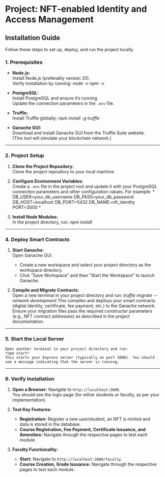 # Project: NFT‑enabled Identity and Access Management

## Installation Guide

Follow these steps to set up, deploy, and run the project locally.

### 1. Prerequisites

- **Node.js:**  
  Install Node.js (preferably version 20).  
  Verify installation by running:
    *node -v*
    *npm -v*

- **PostgreSQL:**  
  Install PostgreSQL and ensure it’s running.  
  Update the connection parameters in the `.env` file.

- **Truffle:**  
  Install Truffle globally:
    *npm install -g truffle*

- **Ganache GUI:**  
  Download and install Ganache GUI from the Truffle Suite website.  
  (This tool will simulate your blockchain network.)

---

### 2. Project Setup

1. **Clone the Project Repository:**  
   Clone the project repository to your local machine.

2. **Configure Environment Variables:**  
   Create a `.env` file in the project root and update it with your PostgreSQL connection parameters and other configuration values. For example:
   *
   DB_USER=your_db_username
   DB_PASS=your_db_password
   DB_HOST=localhost
   DB_PORT=5432
   DB_NAME=nft_identity
   PORT=3000
   *

3. **Install Node Modules:**  
   In the project directory, run:
     *npm install*

---

### 4. Deploy Smart Contracts

1. **Start Ganache:**  
   Open Ganache GUI.  
   - Create a new workspace and select your project directory as the workspace directory.  
   - Click "Save Workspace" and then "Start the Workspace" to launch Ganache.

2. **Compile and Migrate Contracts:**  
   Open a new terminal in your project directory and run:
     *truffle migrate --network development*
   This compiles and deploys your smart contracts (digital identity, certificate, fee payment, etc.) to the Ganache network.  
   Ensure your migration files pass the required constructor parameters (e.g., NFT contract addresses) as described in the project documentation.

---

### 5. Start the Local Server

    Open another terminal in your project directory and run: 
    *npm start*
    This starts your Express server (typically on port 3000). You should see a message indicating that the server is running.

---

### 6. Verify Installation

1. **Open a Browser:**
   Navigate to `http://localhost:3000`.  
   You should see the login page (for either students or faculty, as per your implementation).

2. **Test Key Features:**
   - **Registration:** Register a new user/student, an NFT is minted and data is stored in the database.
   - **Course Registration, Fee Payment, Certificate Issuance, and Amenities:** Navigate through the respective pages to test each module.

3. **Faculty Functionality:**
   - **Start:** Navigate to `http://localhost:3000/faculty`.
   - **Course Creation, Grade Issuance:** Navigate through the respective pages to test each module.
